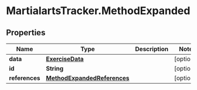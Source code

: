# MartialartsTracker.MethodExpanded

## Properties
Name | Type | Description | Notes
------------ | ------------- | ------------- | -------------
**data** | [**ExerciseData**](ExerciseData.md) |  | [optional] 
**id** | **String** |  | [optional] 
**references** | [**MethodExpandedReferences**](MethodExpandedReferences.md) |  | [optional] 


